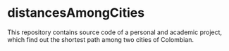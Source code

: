 # distancesAmongCities
This repository contains source code of a personal and academic project, which find out the shortest path among two cities of Colombian.
